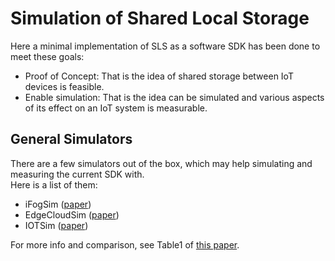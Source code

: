 # Simulation of Shared Local Storage
Here a minimal implementation of SLS as a software SDK has been done to meet these goals:
- Proof of Concept: That is the idea of shared storage between IoT devices is feasible.
- Enable simulation: That is the idea can be simulated and various aspects of its effect on an IoT system is measurable.

## General Simulators
There are a few simulators out of the box, which may help simulating and measuring the current SDK with.  
Here is a list of them:
- iFogSim ([paper](http://dx.doi.org/10.1002/spe.2509))
- EdgeCloudSim ([paper](http://dx.doi.org/10.1002/ett.3493))
- IOTSim ([paper](http://dx.doi.org/10.1016/j.sysarc.2016.06.008))

For more info and comparison, see Table1 of [this paper](../references/simulation-and-metrics/futureinternet-11-00235.pdf).
